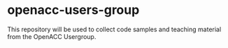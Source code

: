 # openacc-users-group
This repository will be used to collect code samples and teaching material from the OpenACC Usergroup.
